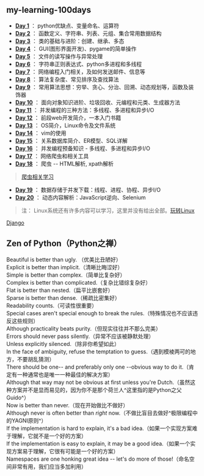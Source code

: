 ## my-learning-100days
+ [**Day 1**](https://github.com/2048JiaLi/my-learning-100days/blob/master/1029-day1.md) ： python优缺点、变量命名、运算符
+ [**Day 2**](https://github.com/2048JiaLi/my-learning-100days/blob/master/1030-Day2.md) ： 函数定义、字符串、列表、元组、集合常用数据结构
+ [**Day 3**](https://github.com/2048JiaLi/my-learning-100days/blob/master/1031-day3.md) ： 类的基础与进阶：创建、继承、多态
+ [**Day 4**](https://github.com/2048JiaLi/my-learning-100days/blob/master/1101-day4.md) ： GUI(图形界面开发)、pygame的简单操作
+ [**Day 5**](https://github.com/2048JiaLi/my-learning-100days/blob/master/1102-day5.md) ： 文件的读写操作与异常处理
+ [**Day 6**](https://github.com/2048JiaLi/my-learning-100days/blob/master/1104-day6.md) ： 字符串正则表达式、python多进程和多线程
+ [**Day 7**](https://github.com/2048JiaLi/my-learning-100days/blob/master/1105-day7.md) ： 网络编程入门相关，及如何发送邮件、信息等
+ [**Day 8**](https://github.com/2048JiaLi/my-learning-100days/blob/master/1106-day8.md) ： 算法复杂度、常见排序及查找算法
+ [**Day 9**](https://github.com/2048JiaLi/my-learning-100days/blob/master/1107-day9.md) ： 常用算法思想：穷举、贪心、分治、回溯、动态规划等，函数及装饰器
+ [**Day 10**](https://github.com/2048JiaLi/my-learning-100days/blob/master/1108-day10.md) ： 面向对象知识进阶、垃圾回收、元编程和元类、生成器方法
+ [**Day 11**](./1109-day11.md) ： 并发编程的三种方法：多线程、多进程和异步I/O
+ [**Day 12**](./1110-day12.md) ： 前段web开发简介，一本入门书籍
+ [**Day 13**](./1111-day13.md) ： OS简介，Linux命令及文件系统
+ [**Day 14**](./1112-day14.md) ： vim的使用   
+ [**Day 15**](./1113-day15.md) ： 关系数据库简介、ER模型、SQL详解
+ [**Day 16**](./1114-day16.md) ： 并发编程预备知识 - 多线程、多进程和异步I/O
+ [**Day 17**](./1115-day17.md) ： 网络爬虫和相关工具
+ [**Day 18**](./1118-day18.md) ： 爬虫 -- HTML解析, xpath解析
> [爬虫相关学习](https://github.com/2048JiaLi/PY3_privacy/tree/master/%E7%88%AC%E8%99%AB)
+ [**Day 19**](./1120-day19.md) ： 数据存储于并发下载：线程、进程、协程、异步I/O
+ [**Day 20**](./1121-day20.md) ： 动态内容解析：JavaScript逆向、Selenium 

> 注： Linux系统还有许多内容可以学习，这里并没有给出全部。[玩转Linux](https://github.com/jackfrued/Python-100-Days/blob/master/Day31-35/31-35.%E7%8E%A9%E8%BD%ACLinux%E6%93%8D%E4%BD%9C%E7%B3%BB%E7%BB%9F.md)

[Django](https://github.com/jackfrued/Python-100-Days/tree/master/Day41-55)


## Zen of Python（Python之禅）
Beautiful is better than ugly. （优美比丑陋好）   
Explicit is better than implicit.（清晰比晦涩好）    
Simple is better than complex.（简单比复杂好）    
Complex is better than complicated.（复杂比错综复杂好）    
Flat is better than nested.（扁平比嵌套好）    
Sparse is better than dense.（稀疏比密集好）    
Readability counts.（可读性很重要）    
Special cases aren't special enough to break the rules.（特殊情况也不应该违反这些规则）    
Although practicality beats purity.（但现实往往并不那么完美）    
Errors should never pass silently.（异常不应该被静默处理）    
Unless explicitly silenced.（除非你希望如此）    
In the face of ambiguity, refuse the temptation to guess.（遇到模棱两可的地方，不要胡乱猜测）   
There should be one-- and preferably only one --obvious way to do it.（肯定有一种通常也是唯一一种最佳的解决方案）    
Although that way may not be obvious at first unless you're Dutch.（虽然这种方案并不是显而易见的，因为你不是那个荷兰人^这里指的是Python之父Guido^）   
Now is better than never.（现在开始做比不做好）   
Although never is often better than *right* now.（不做比盲目去做好^极限编程中的YAGNI原则^）    
If the implementation is hard to explain, it's a bad idea.（如果一个实现方案难于理解，它就不是一个好的方案）   
If the implementation is easy to explain, it may be a good idea.（如果一个实现方案易于理解，它很有可能是一个好的方案）   
Namespaces are one honking great idea -- let's do more of those!（命名空间非常有用，我们应当多加利用）


